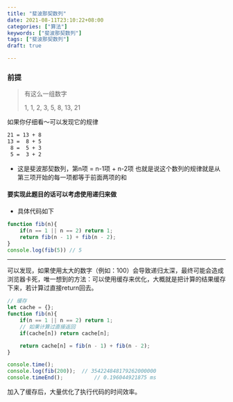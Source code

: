 ```yaml
---
title: "斐波那契数列"
date: 2021-08-11T23:10:22+08:00
categories: ["算法"]
keywords: ["斐波那契数列"]
tags: ["斐波那契数列"]
draft: true

---
```


### 前提

>有这么一组数字
>
>1, 1, 2, 3, 5, 8, 13, 21

如果你仔细看～可以发现它的规律

```sh
21 = 13 + 8
13 =  8 + 5
 8 =  5 + 3
 5 =  3 + 2
```

- 这是斐波那契数列，第n项 = n-1项 + n-2项  也就是说这个数列的规律就是从第三项开始的每一项都等于前面两项的和

#### 要实现此题目的话可以考虑使用递归来做

- 具体代码如下

```javascript
function fib(n){
    if(n == 1 || n == 2) return 1;
    return fib(n - 1) + fib(n - 2);
}
console.log(fib(5)) // 5
```

---

可以发现，如果使用太大的数字（例如：100）会导致递归太深，最终可能会造成浏览器卡死，唯一想到的方法：可以使用缓存来优化，大概就是把计算的结果缓存下来，若计算过直接return回去。

```javascript
// 缓存
let cache = {};
function fib(n){
    if(n == 1 || n == 2) return 1;
    // 如果计算过直接返回
    if(cache[n]) return cache[n];

    return cache[n] = fib(n - 1) + fib(n - 2);
}

console.time();
console.log(fib(200));	// 354224848179262000000
console.timeEnd(); 			// 0.196044921875 ms

```

加入了缓存后，大量优化了执行代码的时间效率。
